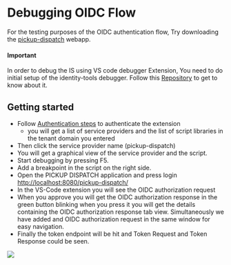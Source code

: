 # Debugging OIDC Flow

For the testing purposes of the OIDC authentication flow, Try downloading the [pickup-dispatch](https://is.docs.wso2.com/en/latest/learn/deploying-the-sample-app/#deploying-the-pickup-dispatch-webapp) webapp. 

#### Important
In order to debug the IS using VS code debugger Extension, You need to do initial setup of the identity-tools
 debugger. Follow this [Repository](https://github.com/wso2-extensions/identity-tools-debugger) to get to know about it. 
 

## Getting started

- Follow [Authentication steps](/docs/Authentication.md) to authenticate the extension
    - you will get a list of service providers and the list of script libraries in the tenant domain you entered
- Then click the service provider name (pickup-dispatch)
- You will get a graphical view of the service provider and the script.
- Start debugging by pressing F5.
- Add a breakpoint in the script on the right side.
- Open the PICKUP DISPATCH application and press login [http://localhost:8080/pickup-dispatch/](http://localhost:8080/pickup-dispatch/)
- In the VS-Code extension you will see the OIDC authorization request 
- When you approve you will get the OIDC authorization response in the green button blinking when you press it you
 will get the details containing the OIDC authorization response tab view. Simultaneously we have added  and OIDC
  authorization request in the same window for easy navigation.
 - Finally the token endpoint will be hit and Token Request and Token Response could be seen.

![](/docs/resources/OIDC.gif)





